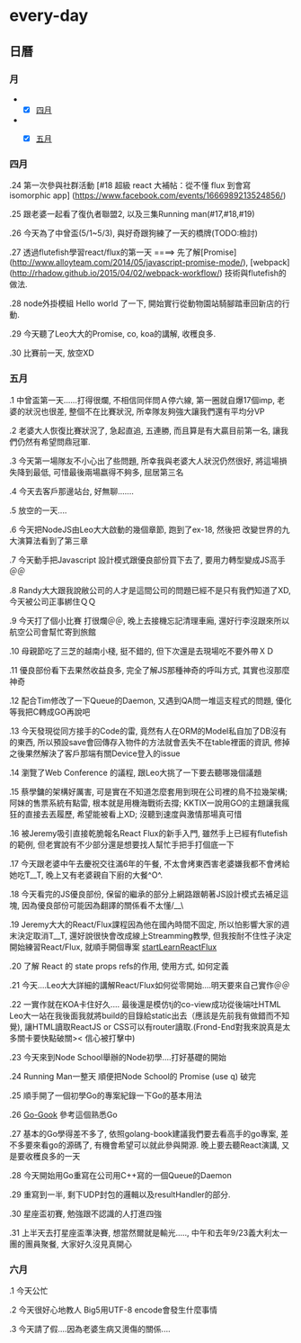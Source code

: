 # every-day

##  日曆

### 月

* -[x] [四月](#Apr-2015)

* -[x] [五月](#May-2015)


<a  name="Apr-2015"></a>
###  四月

.24 第一次參與社群活動  [#18 超級 react 大補帖：從不懂 flux 到會寫 isomorphic app] (https://www.facebook.com/events/1666989213524856/)

.25 跟老婆一起看了復仇者聯盟2, 以及三集Running man(#17,#18,#19)

.26 今天為了中曾盃(5/1~5/3), 與好奇跟狗練了一天的橋牌(TODO:檢討)

.27 透過flutefish學習react/flux的第一天 ====> 先了解[Promise] (http://www.alloyteam.com/2014/05/javascript-promise-mode/), [webpack] (http://rhadow.github.io/2015/04/02/webpack-workflow/) 技術與flutefish的做法.

.28 node外掛模組 Hello world 了一下, 開始實行從動物園站騎腳踏車回新店的行動.

.29 今天聽了Leo大大的Promise, co, koa的講解, 收穫良多.

.30 比賽前一天, 放空XD

<a  name="May-2015"></a>
###  五月

.1 中曾盃第一天......打得很爛, 不相信同伴問Ａ停六線, 第一圈就自爆17個imp, 老婆的狀況也很差, 整個不在比賽狀況, 所幸隊友夠強大讓我們還有平均分VP

.2 老婆大人恢復比賽狀況了, 急起直追, 五連勝, 而且算是有大贏目前第一名, 讓我們仍然有希望問鼎冠軍.

.3 今天第一場隊友不小心出了些問題, 所幸我與老婆大人狀況仍然很好, 將這場損失降到最低, 可惜最後兩場嬴得不夠多, 屈居第三名

.4 今天去客戶那邊站台, 好無聊.......

.5 放空的一天....

.6 今天把NodeJS由Leo大大啟動的幾個章節, 跑到了ex-18, 然後把 改變世界的九大演算法看到了第三章

.7 今天動手把Javascript 設計模式跟優良部份買下去了, 要用力轉型變成JS高手＠＠

.8 Randy大大跟我說敝公司的人才是這間公司的問題已經不是只有我們知道了XD, 今天被公司正事綁住ＱＱ

.9 今天打了個小比賽  打很爛＠＠, 晚上去接機忘記清理車廂, 還好行李沒跟來所以航空公司會幫忙寄到旅館

.10 母親節吃了三芝的越南小棧, 挺不錯的, 但下次還是去現場吃不要外帶ＸＤ

.11 優良部份看下去果然收益良多, 完全了解JS那種神奇的呼叫方式, 其實也沒那麼神奇

.12 配合Tim修改了一下Queue的Daemon, 又遇到QA問一堆這支程式的問題, 優化等我把C轉成GO再說吧

.13 今天發現從同方接手的Code的雷, 竟然有人在ORM的Model私自加了DB沒有的東西, 所以預設save會回傳存入物件的方法就會丟失不在table裡面的資訊, 修掉之後果然解決了客戶那端有關Device登入的issue

.14 瀏覽了Web Conference 的議程, 跟Leo大挑了一下要去聽哪幾個議題

.15 蔡學鏞的架構好厲害, 可是實在不知道怎麼套用到現在公司裡的鳥不拉幾架構; 阿妹的售票系統有點雷, 根本就是用機海戰術去撐; KKTIX一說用GO的主題讓我瘋狂的直接去丟履歷, 希望能被看上XD; 沒聽到速度與激情那場真可惜

.16 被Jeremy吸引直接乾脆報名React Flux的新手入門, 雖然手上已經有flutefish的範例, 但老實說有不少部分還是想要找人幫忙手把手打個底一下

.17 今天跟老婆中午去慶祝交往滿6年的午餐, 不太會烤東西害老婆嫌我都不會烤給她吃T__T, 晚上又有老婆親自下廚的大餐^O^.

.18 今天看完的JS優良部份, 保留的繼承的部分上網路跟朝著JS設計模式去補足這塊, 因為優良部份可能因為翻譯的關係看不太懂/__\

.19 Jeremy大大的React/Flux課程因為他在國內時間不固定, 所以怕影響大家的週末決定取消T__T, 還好說很快會改成線上Streamming教學, 但我按耐不住性子決定開始練習React/Flux, 就順手開個專案 [startLearnReactFlux](https://github.com/roth1002/startLearnReactFlux)

.20 了解 React 的 state props refs的作用, 使用方式, 如何定義

.21 今天....Leo大大詳細的講解React/Flux如何從零開始....明天要來自己實作＠＠

.22 一實作就在KOA卡住好久....  最後還是模仿tj的co-view成功從後端吐HTML  Leo大一站在我後面我就將build的目錄給static出去（應該是先前我有做錯而不知覺), 讓HTML讀取ReactJS or CSS可以有router讀取.(Frond-End對我來說真是太多關卡要快點破關>< 信心被打擊中)

.23 今天來到Node School舉辦的Node初學....打好基礎的開始

.24 Running Man一整天 順便把Node School的 Promise (use q) 破完

.25 順手開了一個初學Go的專案紀錄一下Go的基本用法

.26 [Go-Gook](http://www.golang-book.com/books/intro) 參考這個熟悉Go

.27 基本的Go學得差不多了, 依照golang-book建議我們要去看高手的go專案, 差不多要來看go的源碼了, 有機會希望可以就此參與開源. 晚上要去聽React演講, 又是要收穫良多的一天

.28 今天開始用Go重寫在公司用C++寫的一個Queue的Daemon

.29 重寫到一半, 剩下UDP封包的邏輯以及resultHandler的部分.

.30 星座盃初賽, 勉強跟不認識的人打進四強

.31 上半天去打星座盃準決賽, 想當然爾就是輸光....., 中午和去年9/23義大利太一團的團員聚餐, 大家好久沒見真開心

<a  name="June-2015"></a>
###  六月

.1 今天公忙

.2 今天很好心地教人 Big5用UTF-8 encode會發生什麼事情

.3 今天請了假....因為老婆生病又燙傷的關係....
